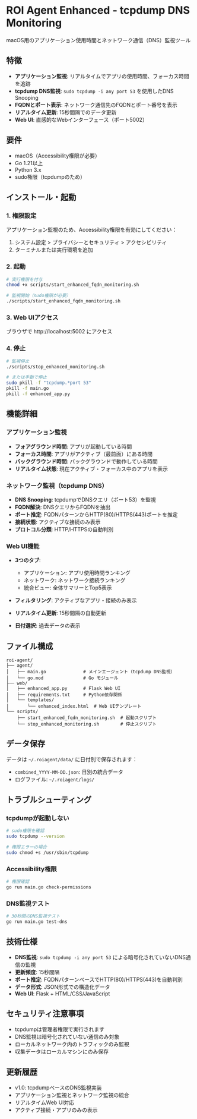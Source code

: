 # ROI Agent Enhanced - tcpdump DNS Monitoring

macOS用のアプリケーション使用時間とネットワーク通信（DNS）監視ツール

## 特徴

- **アプリケーション監視**: リアルタイムでアプリの使用時間、フォーカス時間を追跡
- **tcpdump DNS監視**: `sudo tcpdump -i any port 53` を使用したDNS Snooping
- **FQDNとポート表示**: ネットワーク通信先のFQDNとポート番号を表示
- **リアルタイム更新**: 15秒間隔でのデータ更新
- **Web UI**: 直感的なWebインターフェース（ポート5002）

## 要件

- macOS（Accessibility権限が必要）
- Go 1.21以上
- Python 3.x
- sudo権限（tcpdumpのため）

## インストール・起動

### 1. 権限設定

アプリケーション監視のため、Accessibility権限を有効にしてください：
1. システム設定 > プライバシーとセキュリティ > アクセシビリティ
2. ターミナルまたは実行環境を追加

### 2. 起動

```bash
# 実行権限を付与
chmod +x scripts/start_enhanced_fqdn_monitoring.sh

# 監視開始（sudo権限が必要）
./scripts/start_enhanced_fqdn_monitoring.sh
```

### 3. Web UIアクセス

ブラウザで http://localhost:5002 にアクセス

### 4. 停止

```bash
# 監視停止
./scripts/stop_enhanced_monitoring.sh

# または手動で停止
sudo pkill -f "tcpdump.*port 53"
pkill -f main.go
pkill -f enhanced_app.py
```

## 機能詳細

### アプリケーション監視

- **フォアグラウンド時間**: アプリが起動している時間
- **フォーカス時間**: アプリがアクティブ（最前面）にある時間
- **バックグラウンド時間**: バックグラウンドで動作している時間
- **リアルタイム状態**: 現在アクティブ・フォーカス中のアプリを表示

### ネットワーク監視（tcpdump DNS）

- **DNS Snooping**: tcpdumpでDNSクエリ（ポート53）を監視
- **FQDN解決**: DNSクエリからFQDNを抽出
- **ポート推定**: FQDNパターンからHTTP(80)/HTTPS(443)ポートを推定
- **接続状態**: アクティブな接続のみ表示
- **プロトコル分類**: HTTP/HTTPSの自動判別

### Web UI機能

- **3つのタブ**:
  - アプリケーション: アプリ使用時間ランキング
  - ネットワーク: ネットワーク接続ランキング
  - 統合ビュー: 全体サマリーとTop5表示

- **フィルタリング**: アクティブなアプリ・接続のみ表示
- **リアルタイム更新**: 15秒間隔の自動更新
- **日付選択**: 過去データの表示

## ファイル構成

```
roi-agent/
├── agent/
│   ├── main.go              # メインエージェント（tcpdump DNS監視）
│   └── go.mod               # Go モジュール
├── web/
│   ├── enhanced_app.py      # Flask Web UI
│   ├── requirements.txt     # Python依存関係
│   └── templates/
│       └── enhanced_index.html  # Web UIテンプレート
└── scripts/
    ├── start_enhanced_fqdn_monitoring.sh  # 起動スクリプト
    └── stop_enhanced_monitoring.sh        # 停止スクリプト
```

## データ保存

データは `~/.roiagent/data/` に日付別で保存されます：

- `combined_YYYY-MM-DD.json`: 日別の統合データ
- ログファイル: `~/.roiagent/logs/`

## トラブルシューティング

### tcpdumpが起動しない

```bash
# sudo権限を確認
sudo tcpdump --version

# 権限エラーの場合
sudo chmod +s /usr/sbin/tcpdump
```

### Accessibility権限

```bash
# 権限確認
go run main.go check-permissions
```

### DNS監視テスト

```bash
# 30秒間のDNS監視テスト
go run main.go test-dns
```

## 技術仕様

- **DNS監視**: `sudo tcpdump -i any port 53` による暗号化されていないDNS通信の監視
- **更新頻度**: 15秒間隔
- **ポート推定**: FQDNパターンベースでHTTP(80)/HTTPS(443)を自動判別
- **データ形式**: JSON形式での構造化データ
- **Web UI**: Flask + HTML/CSS/JavaScript

## セキュリティ注意事項

- tcpdumpは管理者権限で実行されます
- DNS監視は暗号化されていない通信のみ対象
- ローカルネットワーク内のトラフィックのみ監視
- 収集データはローカルマシンにのみ保存

## 更新履歴

- v1.0: tcpdumpベースのDNS監視実装
- アプリケーション監視とネットワーク監視の統合
- リアルタイムWeb UI対応
- アクティブ接続・アプリのみの表示
